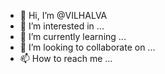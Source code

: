 - 👋 Hi, I’m @VILHALVA
- 👀 I’m interested in ...
- 🌱 I’m currently learning ...
- 💞️ I’m looking to collaborate on ...
- 📫 How to reach me ...

<!---
VILHALVA/VILHALVA is a ✨ special ✨ repository because its `README.md` (this file) appears on your GitHub profile.
You can click the Preview link to take a look at your changes.
--->
